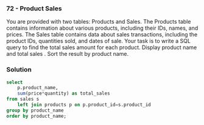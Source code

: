 ### 72 - Product Sales

You are provided with two tables: Products and Sales. The Products table contains information about various products, including their IDs, names, and prices. The Sales table contains data about sales transactions, including the product IDs, quantities sold, and dates of sale. Your task is to write a SQL query to find the total sales amount for each product. Display product name and total sales . Sort the result by product name.


### Solution

```sql
select 
	p.product_name,
	sum(price*quantity) as total_sales
from sales s
	left join products p on p.product_id=s.product_id
group by product_name
order by product_name;
```

